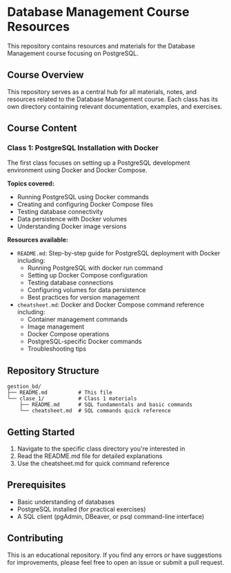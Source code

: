 # Database Management Course Resources

This repository contains resources and materials for the Database Management course focusing on PostgreSQL.

## Course Overview

This repository serves as a central hub for all materials, notes, and resources related to the Database Management course. Each class has its own directory containing relevant documentation, examples, and exercises.

## Course Content

### Class 1: PostgreSQL Installation with Docker

The first class focuses on setting up a PostgreSQL development environment using Docker and Docker Compose.

**Topics covered:**
- Running PostgreSQL using Docker commands
- Creating and configuring Docker Compose files
- Testing database connectivity
- Data persistence with Docker volumes
- Understanding Docker image versions

**Resources available:**
- `README.md`: Step-by-step guide for PostgreSQL deployment with Docker including:
  - Running PostgreSQL with docker run command
  - Setting up Docker Compose configuration
  - Testing database connections
  - Configuring volumes for data persistence
  - Best practices for version management
- `cheatsheet.md`: Docker and Docker Compose command reference including:
  - Container management commands
  - Image management
  - Docker Compose operations
  - PostgreSQL-specific Docker commands
  - Troubleshooting tips

## Repository Structure

```
gestion_bd/
├── README.md          # This file
└── clase_1/           # Class 1 materials
    ├── README.md      # SQL fundamentals and basic commands
    └── cheatsheet.md  # SQL commands quick reference
```

## Getting Started

1. Navigate to the specific class directory you're interested in
2. Read the README.md file for detailed explanations
3. Use the cheatsheet.md for quick command reference

## Prerequisites

- Basic understanding of databases
- PostgreSQL installed (for practical exercises)
- A SQL client (pgAdmin, DBeaver, or psql command-line interface)

## Contributing

This is an educational repository. If you find any errors or have suggestions for improvements, please feel free to open an issue or submit a pull request.